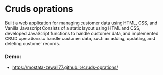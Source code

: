 # Cruds oprations

Built a web application for managing customer data using HTML, CSS, and Vanilla Javascript
Consists of a static layout using HTML and CSS, developed JavaScript functions to handle customer data, and implemented CRUD operations to handle customer data, such as adding, updating, and deleting customer records.

### Demo:
- https://mostafa-zewail77.github.io/cruds-oprations/
